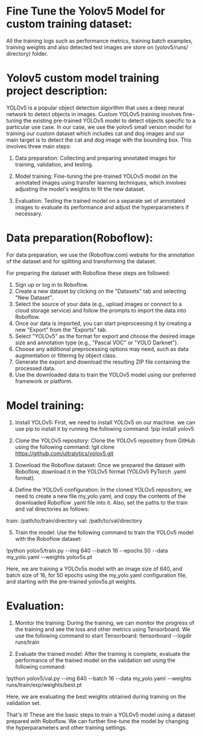 # Fine Tune the Yolov5 Model for custom training dataset:

All the training logs such as performance metrics, training batch examples, training weights and also detected test images are store on (yolov5/runs/ directory) folder.

 # Yolov5 custom model training project description:

YOLOv5 is a popular object detection algorithm that uses a deep neural network to detect objects in images. Custom YOLOv5 training involves fine-tuning the existing pre-trained YOLOv5 model to detect objects specific to a particular use case. In our case, we use the yolov5 small version model for training our custom dataset which includes cat and dog images and our main target is to detect the cat and dog image with the bounding box. This involves three main steps:

1.	Data preparation: Collecting and preparing annotated images for training, validation, and testing.

2.	Model training: Fine-tuning the pre-trained YOLOv5 model on the annotated images using transfer learning techniques, which involves adjusting the model's weights to fit the new dataset.

3.	Evaluation: Testing the trained model on a separate set of annotated images to evaluate its performance and adjust the hyperparameters if necessary.

# Data preparation(Roboflow):

For data preparation, we use the (Roboflow.com) website for the annotation of the dataset and for splitting and transforming the dataset. 

For preparing the dataset with Roboflow these steps are followed:

1.	Sign up or log in to Roboflow.
2.	Create a new dataset by clicking on the "Datasets" tab and selecting "New Dataset".
3.	Select the source of your data (e.g., upload images or connect to a cloud storage service) and follow the prompts to import the data into Roboflow.
4.	Once our data is imported, you can start preprocessing it by creating a new "Export" from the "Exports" tab.
5.	Select "YOLOv5" as the format for export and choose the desired image size and annotation type (e.g., "Pascal VOC" or "YOLO Darknet").
6.	Choose any additional preprocessing options may need, such as data augmentation or filtering by object class.
7.	Generate the export and download the resulting ZIP file containing the processed data.
8.	Use the downloaded data to train the YOLOv5 model using our preferred framework or platform.


# Model training:

1. Install YOLOv5: First, we need to install YOLOv5 on our machine. we can use pip to install it by running the following command:
!pip install yolov5

2. Clone the YOLOv5 repository: Clone the YOLOv5 repository from GitHub using the following command:
!git clone https://github.com/ultralytics/yolov5.git

3. Download the Roboflow dataset: Once we prepared the dataset with Roboflow, download it in the YOLOv5 format (YOLOv5 PyTorch .yaml format).

4. Define the YOLOv5 configuration: In the cloned YOLOv5 repository, we need to create a new file my_yolo.yaml, and copy the contents of the downloaded Roboflow .yaml file into it. Also, set the paths to the train and val directories as follows:

train: /path/to/train/directory
val: /path/to/val/directory

5. Train the model: Use the following command to train the YOLOv5 model with the Roboflow dataset:

!python yolov5/train.py --img 640 --batch 16 --epochs 50 --data my_yolo.yaml --weights yolov5s.pt

Here, we are training a YOLOv5s model with an image size of 640, and batch size of 16, for 50 epochs using the my_yolo.yaml configuration file, and starting with the pre-trained yolov5s.pt weights.

# Evaluation:

1. Monitor the training: During the training, we can monitor the progress of the training and see the loss and other metrics using Tensorboard. We use the following command to start Tensorboard:
!tensorboard --logdir runs/train

2. Evaluate the trained model: After the training is complete, evaluate the performance of the trained model on the validation set using the following command:

!python yolov5/val.py --img 640 --batch 16 --data my_yolo.yaml --weights runs/train/exp/weights/best.pt

Here, we are evaluating the best weights obtained during training on the validation set.


That's it! These are the basic steps to train a YOLOv5 model using a dataset prepared with Roboflow. We can further fine-tune the model by changing the hyperparameters and other training settings.
